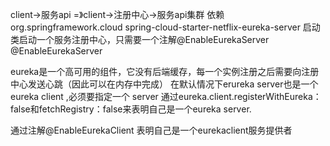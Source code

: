 
client->服务api =》client->注册中心->服务api集群
依赖
   <dependency>
            <groupId>org.springframework.cloud</groupId>
            <artifactId>spring-cloud-starter-netflix-eureka-server</artifactId>
        </dependency>
启动类启动一个服务注册中心，只需要一个注解@EnableEurekaServer
@EnableEurekaServer

eureka是一个高可用的组件，它没有后端缓存，每一个实例注册之后需要向注册中心发送心跳（因此可以在内存中完成）
在默认情况下erureka server也是一个eureka client ,必须要指定一个 server
通过eureka.client.registerWithEureka：false和fetchRegistry：false来表明自己是一个eureka server.

通过注解@EnableEurekaClient 表明自己是一个eurekaclient服务提供者
